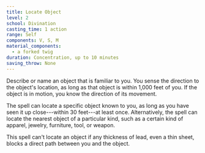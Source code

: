 ```yaml
---
title: Locate Object
level: 2
school: Divination
casting_time: 1 action
range: Self
components: V, S, M
material_components:
  - a forked twig
duration: Concentration, up to 10 minutes
saving_throw: None
---
```


Describe or name an object that is familiar to you. You sense the direction to the object's location, as long as that object is within 1,000 feet of you. If the object is in motion, you know the direction of its movement.

The spell can locate a specific object known to you, as long as you have seen it up close---within 30 feet---at least once. Alternatively, the spell can locate the nearest object of a particular kind, such as a certain kind of apparel, jewelry, furniture, tool, or weapon.

This spell can't locate an object if any thickness of lead, even a thin sheet, blocks a direct path between you and the object.
